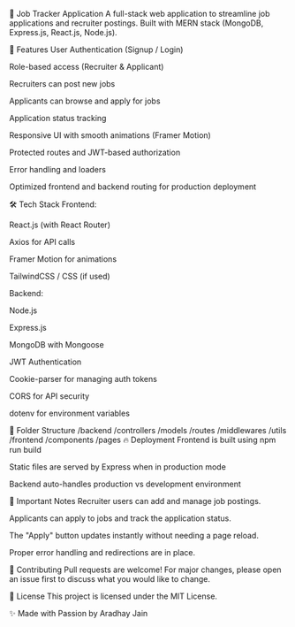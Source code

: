 💼 Job Tracker Application
A full-stack web application to streamline job applications and recruiter postings.
Built with MERN stack (MongoDB, Express.js, React.js, Node.js).

🚀 Features
User Authentication (Signup / Login)

Role-based access (Recruiter & Applicant)

Recruiters can post new jobs

Applicants can browse and apply for jobs

Application status tracking

Responsive UI with smooth animations (Framer Motion)

Protected routes and JWT-based authorization

Error handling and loaders

Optimized frontend and backend routing for production deployment

🛠 Tech Stack
Frontend:

React.js (with React Router)

Axios for API calls

Framer Motion for animations

TailwindCSS / CSS (if used)

Backend:

Node.js

Express.js

MongoDB with Mongoose

JWT Authentication

Cookie-parser for managing auth tokens

CORS for API security

dotenv for environment variables


📂 Folder Structure
/backend
    /controllers
    /models
    /routes
    /middlewares
    /utils
/frontend
    /components
    /pages
🔥 Deployment
Frontend is built using npm run build

Static files are served by Express when in production mode

Backend auto-handles production vs development environment

📝 Important Notes
Recruiter users can add and manage job postings.

Applicants can apply to jobs and track the application status.

The "Apply" button updates instantly without needing a page reload.

Proper error handling and redirections are in place.

🤝 Contributing
Pull requests are welcome!
For major changes, please open an issue first to discuss what you would like to change.

📄 License
This project is licensed under the MIT License.

✨ Made with Passion by Aradhay Jain
